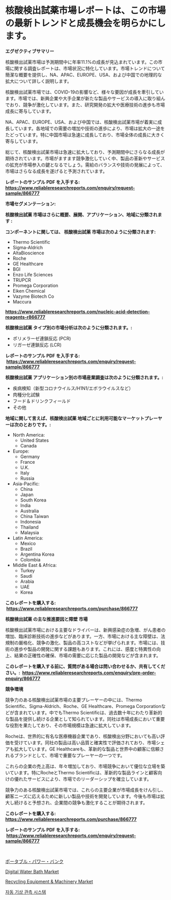 <p><h1>核酸検出試薬市場レポートは、この市場の最新トレンドと成長機会を明らかにします。</h1></p><p><strong>エグゼクティブサマリー</strong></p>
<p><p>核酸検出試薬市場は予測期間中に年率11.1%の成長が見込まれています。この市場に関する調査レポートは、市場状況に特化しています。市場トレンドについて簡潔な概要を提供し、NA、APAC、EUROPE、USA、および中国での地理的な拡大について詳しく説明します。</p><p>核酸検出試薬市場では、COVID-19の影響など、様々な要因が成長を牽引しています。市場では、新興企業や大手企業が新たな製品やサービスの導入に取り組んでおり、競争が激化しています。また、研究開発の拡大や医療技術の進歩も市場成長に寄与しています。</p><p>NA、APAC、EUROPE、USA、および中国では、核酸検出試薬市場が着実に成長しています。各地域での需要の増加や技術の進歩により、市場は拡大の一途をたどっています。特に中国市場は急速に成長しており、市場全体の成長に大きく寄与しています。</p><p>総じて、核酸検出試薬市場は急速に拡大しており、予測期間中にさらなる成長が期待されています。市場がますます競争激化していく中、製品の革新やサービスの拡充が市場参入の鍵となるでしょう。需給のバランスや技術の発展によって、市場はさらなる成長を遂げると予測されています。</p></p>
<p><strong>レポートのサンプル PDF を入手する: <a href="https://www.reliableresearchreports.com/enquiry/request-sample/866777">https://www.reliableresearchreports.com/enquiry/request-sample/866777</a></strong></p>
<p><strong>市場セグメンテーション:</strong></p>
<p><strong> 核酸検出試薬 市場はさらに概要、展開、アプリケーション、地域に分類されます :</strong></p>
<p><strong>コンポーネントに関しては、 核酸検出試薬 市場は次のように分類されます: &nbsp;</strong></p>
<p><ul><li>Thermo Scientific</li><li>Sigma-Aldrich</li><li>AltaBioscience</li><li>Roche</li><li>GE Healthcare</li><li>BGI</li><li>Enzo Life Sciences</li><li>TRUPCR</li><li>Promega Corporation</li><li>Eiken Chemical</li><li>Vazyme Biotech Co</li><li>Maccura</li></ul></p>
<p><strong><a href="https://www.reliableresearchreports.com/nucleic-acid-detection-reagents-r866777">https://www.reliableresearchreports.com/nucleic-acid-detection-reagents-r866777</a></strong></p>
<p><strong> 核酸検出試薬 タイプ別の市場分析は次のように分類されます。:</strong></p>
<p><ul><li>ポリメラーゼ連鎖反応 (PCR)</li><li>リガーゼ連鎖反応 (LCR)</li></ul></p>
<p><strong>レポートのサンプル PDF を入手する: &nbsp;<a href="https://www.reliableresearchreports.com/enquiry/request-sample/866777">https://www.reliableresearchreports.com/enquiry/request-sample/866777</a></strong></p>
<p><strong> 核酸検出試薬 アプリケーション別の市場産業調査は次のように分類されます。:</strong></p>
<p><ul><li>疾病検知（新型コロナウイルス/H1N1/エボラウイルスなど）</li><li>肉種分化試験</li><li>フード＆ドリンクフィールド</li><li>その他</li></ul></p>
<p><strong>地域に関して言えば、核酸検出試薬 地域ごとに利用可能なマーケットプレーヤーは次のとおりです。:</strong></p>
<p><ul>
    <li>
        North America:
        <ul>
            <li>United States</li>
            <li>Canada</li>
        </ul>
    </li>
    <li>
        Europe:
        <ul>
            <li>Germany</li>
            <li>France</li>
            <li>U.K.</li>
            <li>Italy</li>
            <li>Russia</li>
        </ul>
    </li>
    <li>
        Asia-Pacific:
        <ul>
            <li>China</li>
            <li>Japan</li>
            <li>South Korea</li>
            <li>India</li>
            <li>Australia</li>
            <li>China Taiwan</li>
            <li>Indonesia</li>
            <li>Thailand</li>
            <li>Malaysia</li>
        </ul>
    </li>
    <li>
        Latin America:
        <ul>
            <li>Mexico</li>
            <li>Brazil</li>
            <li>Argentina Korea</li>
            <li>Colombia</li>
        </ul>
    </li>
    <li>
        Middle East & Africa:
        <ul>
            <li>Turkey</li>
            <li>Saudi</li>
            <li>Arabia</li>
            <li>UAE</li>
            <li>Korea</li>
        </ul>
    </li>
    </ul></p>
<p><strong>このレポートを購入する: &nbsp;<a href="https://www.reliableresearchreports.com/purchase/866777">https://www.reliableresearchreports.com/purchase/866777</a></strong></p>
<p><strong>核酸検出試薬 の主な推進要因と障壁 市場</strong></p>
<p><p>核酸検出試薬市場における主要なドライバーは、新興感染症の急増、がん患者の増加、臨床診断技術の進歩などがあります。一方、市場における主な障壁は、法規制の厳格化、競争の激化、製品の高コストなどが挙げられます。市場には、技術の進歩や製品の開発に関する課題もあります。これには、感度と特異性の向上、結果の正確性の確保、市場の需要に応じた製品の開発などが含まれます。</p></p>
<p><strong>このレポートを購入する前に、質問がある場合は問い合わせるか、共有してください。:&nbsp; <a href="https://www.reliableresearchreports.com/enquiry/pre-order-enquiry/866777">https://www.reliableresearchreports.com/enquiry/pre-order-enquiry/866777</a></strong></p>
<p><strong>競争環境</strong></p>
<p><p>競争力のある核酸検出試薬市場の主要プレーヤーの中には、Thermo Scientific、Sigma-Aldrich、Roche、GE Healthcare、Promega Corporationなどが含まれています。中でもThermo Scientificは、過去数十年にわたり革新的な製品を提供し続ける企業として知られています。同社は市場成長において重要な役割を果たしており、その市場規模は急速に拡大しています。</p><p>Rocheは、世界的に有名な医療機器企業であり、核酸検出分野においても高い評価を受けています。同社の製品は高い品質と確実性で評価されており、市場シェアも拡大しています。GE Healthcareも、革新的な製品と世界中の顧客に信頼されるブランドとして、市場で重要なプレーヤーの一つです。</p><p>これらの企業の売上高は、年々増加しており、市場競争において優位な立場を築いています。特にRocheとThermo Scientificは、革新的な製品ラインと顧客向けの優れたサービスにより、市場でのリーダーシップを確立しています。</p><p>競争力のある核酸検出試薬市場では、これらの主要企業が市場成長をけん引し、顧客ニーズに応えるために新しい製品や技術を開発しています。今後も市場は拡大し続けると予想され、企業間の競争も激化することが期待されます。</p></p>
<p><strong>このレポートを購入する: &nbsp; <a href="https://www.reliableresearchreports.com/purchase/866777">https://www.reliableresearchreports.com/purchase/866777</a></strong></p>
<p><strong>レポートのサンプル PDF を入手する: &nbsp;<a href="https://www.reliableresearchreports.com/enquiry/request-sample/866777">https://www.reliableresearchreports.com/enquiry/request-sample/866777</a></strong><strong></strong></p>
<p>&nbsp;</p>
<p><p><a href="https://medium.com/@rebekaanderson14/%E3%83%9D%E3%83%BC%E3%82%BF%E3%83%96%E3%83%AB%E3%83%91%E3%83%AF%E3%83%BC%E3%83%90%E3%83%B3%E3%82%AF%E3%81%AE%E5%B8%82%E5%A0%B4%E8%A6%8F%E6%A8%A1%E3%81%8C-%E3%82%B0%E3%83%AD%E3%83%BC%E3%83%90%E3%83%AB%E7%94%A3%E6%A5%AD%E3%81%AB%E3%81%8A%E3%81%91%E3%82%8B%E6%9C%80%E9%81%A9%E3%81%AA%E3%83%9E%E3%83%BC%E3%82%B1%E3%83%86%E3%82%A3%E3%83%B3%E3%82%B0%E3%83%81%E3%83%A3%E3%83%8D%E3%83%AB%E3%82%92%E6%98%8E%E3%82%89%E3%81%8B%E3%81%AB%E3%81%97%E3%81%BE%E3%81%99-d138e3d377b6">ポータブル・パワー・バンク</a></p><p><a href="https://github.com/jsmusil/Market-Research-Report-List-2/blob/main/digital-water-bath-market.md">Digital Water Bath Market</a></p><p><a href="https://github.com/bmorecock/Market-Research-Report-List-2/blob/main/recycling-equipment-machinery-market.md">Recycling Equipment & Machinery Market</a></p><p><a href="https://github.com/GabrielBlanda5656/Market-Research-Report-List-1/blob/main/124845230772.md">자동 기상 관측 시스템</a></p></p>